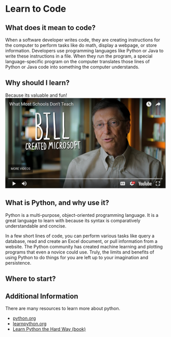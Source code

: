 # Learn to Code

## What does it mean to code?
When a software developer writes code, they are creating instructions for the computer to perform tasks like do math, display a webpage, or store information.  Developers use programming languages like Python or Java to write these instructions in a file.  When they run the program, a special language-specific program on the computer translates those lines of Python or Java code into something the computer understands.

## Why should I learn?
Because its valuable and fun!
[![Everyone should learn to program](https://github.com/KodingKurriculum/learn-to-code/blob/master/resources/images/learn-to-code.PNG)](https://youtu.be/nKIu9yen5nc)

## What is Python, and why use it?
Python is a multi-purpose, object-oriented programming language.  It is a great language to learn with because its syntax is comparatively understandable and concise.

In a few short lines of code, you can perform various tasks like query a database, read and create an Excel document, or pull information from a website. The Python community has created machine learning and plotting programs that even a novice could use.  Truly, the limits and benefits of using Python to do things for you are left up to your imagination and persistence.

## Where to start?



## Additional Information
There are many resources to learn more about python.
* [python.org](http://www.python.org)
* [learnpython.org](http://www.learnpython.org)
* [Learn Python the Hard Way (book)](https://www.learnpythonthehardway.org/book/)
